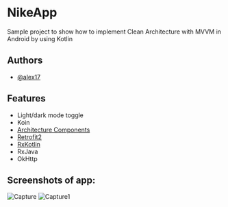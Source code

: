 # NikeApp
Sample project to show how to implement Clean Architecture with MVVM in Android by using Kotlin
## Authors

- [@alex17](https://github.com/m-alex17)
## Features

- Light/dark mode toggle
- Koin
- [Architecture Components](https://developer.android.com/topic/libraries/architecture/index.html)
- [Retrofit2](http://square.github.io/retrofit)
- [RxKotlin](https://github.com/ReactiveX/RxKotlin)
- RxJava 
- OkHttp

## Screenshots of app:
![Capture](https://user-images.githubusercontent.com/59416975/187150250-fb91f4d8-4ff5-427a-825c-2abb0631ad8f.PNG)
![Capture1](https://user-images.githubusercontent.com/59416975/187150262-5f73147d-da3d-4dd8-b403-075192a6202b.PNG)
